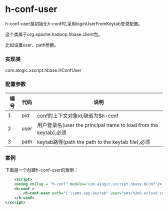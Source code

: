 h-conf-user
=======

h-conf-user是初始化h-conf时,采用loginUserFromKeytab登录配置。

这个类属于org.apache.hadoop.hbase.client包。

比如设置user、path参数。


### 实现类

com.alogic.xscript.hbase.HConfUser


### 配置参数

| 编号 | 代码 | 说明 |
| ---- | ---- | ---- |
| 1 | pid | conf的上下文对象id,缺省为$h-conf |
| 2 | user | 用户登录名(user the principal name to load from the keytab),必须 | 
| 3 | path | keytab路径(path the path to the keytab file),必须 | 

### 案例

下面是一个创建h-conf-user的案例：

```xml
	<script>
	<using xmlTag = "h-conf" module="com.alogic.xscript.hbase.HConf"/>
	<h-conf >
		<h-conf-user path="C:\\ems.app.keytab" user="ems/h2m2.ecloud.com" />
	</h-conf>
</script>
```
